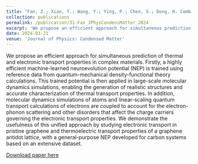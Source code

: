 ```yaml
---
title: "Fan, Z.; Xiao, Y.; Wang, Y.; Ying, P.; Chen, S.; Dong, H. Combining linear-scaling quantum transport and machine-learning molecular dynamics to study thermal and electronic transports in complex materials. J Phys Condens Matter 2024. DOI: 10.1088/1361-648X/ad31c2"
collection: publications
permalink: /publication/31-Fan_JPhysCondensMatter_2024
excerpt: 'We propose an efficient approach for simultaneous prediction of thermal and electronic transport properties in complex materials.'
date: 2024-03-21
venue: 'Journal of Physics: Condensed Matter'
---
```


We propose an efficient approach for simultaneous prediction of thermal and electronic transport properties in complex materials. Firstly, a highly efficient machine-learned neuroevolution potential (NEP) is trained using reference data from quantum-mechanical density-functional theory calculations. This trained potential is then applied in large-scale molecular dynamics simulations, enabling the generation of realistic structures and accurate characterization of thermal transport properties. In addition, molecular dynamics simulations of atoms and linear-scaling quantum transport calculations of electrons are coupled to account for the electron-phonon scattering and other disorders that affect the charge carriers governing the electronic transport properties. We demonstrate the usefulness of this unified approach by studying electronic transport in pristine graphene and thermoelectric transport properties of a graphene antidot lattice, with a general-purpose NEP developed for carbon systems based on an extensive dataset.

[Download paper here](http://hityingph.github.io/files/31-Fan_JPhysCondensMatter_2024.pdf)

